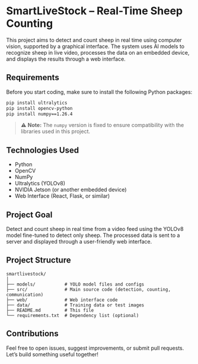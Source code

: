 


# SmartLiveStock – Real-Time Sheep Counting

This project aims to detect and count sheep in real time using computer vision, supported by a graphical interface. The system uses AI models to recognize sheep in live video, processes the data on an embedded device, and displays the results through a web interface.

## Requirements

Before you start coding, make sure to install the following Python packages:

```bash
pip install ultralytics
pip install opencv-python
pip install numpy==1.26.4
```

> ⚠️ **Note:** The `numpy` version is fixed to ensure compatibility with the libraries used in this project.

## Technologies Used

* Python
* OpenCV
* NumPy
* Ultralytics (YOLOv8)
* NVIDIA Jetson (or another embedded device)
* Web Interface (React, Flask, or similar)

## Project Goal

Detect and count sheep in real time from a video feed using the YOLOv8 model fine-tuned to detect only sheep. The processed data is sent to a server and displayed through a user-friendly web interface.

## Project Structure

```
smartlivestock/
│
├── models/           # YOLO model files and configs
├── src/              # Main source code (detection, counting, communication)
├── web/              # Web interface code
├── data/             # Training data or test images
├── README.md         # This file
└── requirements.txt  # Dependency list (optional)
```

## Contributions

Feel free to open issues, suggest improvements, or submit pull requests.
Let’s build something useful together!

